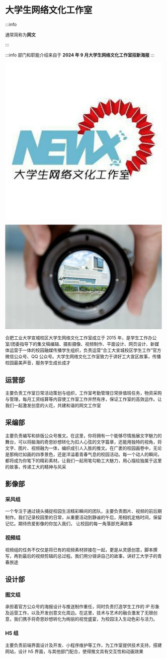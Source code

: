 # 大学生网络文化工作室

:::info

通常简称为**网文**

:::

:::info
部门和职能介绍来自于 **2024 年 9 月大学生网络文化工作室招新海报**
:::

![logo](../media/newx.jpg)

![大学生网络文化工作室](../media/newx2.jpg)

合肥工业大学宣城校区大学生网络文化工作室成立于 2015 年，是学生工作办公室/团委指导下的集文稿编辑、摄影摄像、视频制作、平面设计、网页设计、新媒体运营于一体的校园融媒传播学生组织，负责运营“合工大宣城校区学生工作”官方微信公众号、QQ 公众号。大学生网络文化工作室致力于讲好工大宣区故事，传播校园最美声音，服务学生成长成才

## 运营部

主要负责工作室日常活动策划与组织，工作室考勤管理日常排值班任务，物资采购与管理，每月工资结算等内容使工作室工作并然有序，保证工作室的高效运作。让我们一起激发创意的火花，共建和谐的网文工作室

## 采编部

主要负责编写和排版公众号推文。在这里，你将拥有一个能够尽情施展文字魅力的舞台，可以将脑海的奇思妙想转化为扣人心弦的文字篇章，还能用独特的视角，将文字、图片、视频融为一体，编织成引人入胜的推文。在广袤的校园画卷中，无论是那绚烂如画的四季景色，还是洋溢着青春气息的校园活动。每一个动人的瞬间，都将成为你笔下的精彩素材。让我们一起用笔勾勒工大魅力，用心描绘独属于这里的故事，传递工大的精神与风采

## 影像部

### 采风组

一个专注于通过镜头捕捉校园生活精彩瞬间的团队，主要负责图片、视频的前后期制作。我们记录校园里的日常，从重要活动到静谧的午后，用相机定格时间，保留记忆。期待热爱影像的你加入我们， 让校园的每一角落部充满故事

### 视频组

视频组的任务不仅仅是将已有的视频素材拼接在一起，更是从灵感创意，脚本撰写，再到最后的视频剪辑的总过程。我们用分镜讲自己的故事，讲好工大学子的青春旅途

## 设计部

### 图文组

承担着官方公众号的海报设计与推送制作重任，同时负责打造学生工作的 IP 形象及运营工作，以及开发创意文化周边。在这里，技术与艺术的融合激发了无限创意，我们携手将奇思妙想转化为绚丽的视觉盛宴，为校园注入生动色彩与活力。

### H5 组

主要负责前端界面设计及开发、小程序维护等工作，为工作室提供技术支持，搭建网站，设计 h5 界面，与其他部门配合，使得推文具有交互性和动画效果
